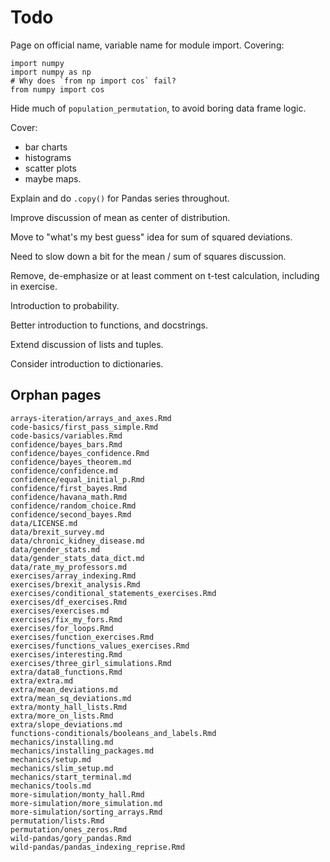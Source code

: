 # Todo


Page on official name, variable name for module import.  Covering:

```{python}
import numpy
import numpy as np
# Why does `from np import cos` fail?
from numpy import cos
```

Hide much of `population_permutation`, to avoid boring data frame logic.

Cover:

* bar charts
* histograms
* scatter plots
* maybe maps.

Explain and do `.copy()` for Pandas series throughout.

Improve discussion of mean as center of distribution.

Move to "what's my best guess" idea for sum of squared deviations.

Need to slow down a bit for the mean / sum of squares discussion.

Remove, de-emphasize or at least comment on t-test calculation, including in
exercise.

Introduction to probability.

Better introduction to functions, and docstrings.

Extend discussion of lists and tuples.

Consider introduction to dictionaries.

## Orphan pages

```
arrays-iteration/arrays_and_axes.Rmd
code-basics/first_pass_simple.Rmd
code-basics/variables.Rmd
confidence/bayes_bars.Rmd
confidence/bayes_confidence.Rmd
confidence/bayes_theorem.md
confidence/confidence.md
confidence/equal_initial_p.Rmd
confidence/first_bayes.Rmd
confidence/havana_math.Rmd
confidence/random_choice.Rmd
confidence/second_bayes.Rmd
data/LICENSE.md
data/brexit_survey.md
data/chronic_kidney_disease.md
data/gender_stats.md
data/gender_stats_data_dict.md
data/rate_my_professors.md
exercises/array_indexing.Rmd
exercises/brexit_analysis.Rmd
exercises/conditional_statements_exercises.Rmd
exercises/df_exercises.Rmd
exercises/exercises.md
exercises/fix_my_fors.Rmd
exercises/for_loops.Rmd
exercises/function_exercises.Rmd
exercises/functions_values_exercises.Rmd
exercises/interesting.Rmd
exercises/three_girl_simulations.Rmd
extra/data8_functions.Rmd
extra/extra.md
extra/mean_deviations.md
extra/mean_sq_deviations.md
extra/monty_hall_lists.Rmd
extra/more_on_lists.Rmd
extra/slope_deviations.md
functions-conditionals/booleans_and_labels.Rmd
mechanics/installing.md
mechanics/installing_packages.md
mechanics/setup.md
mechanics/slim_setup.md
mechanics/start_terminal.md
mechanics/tools.md
more-simulation/monty_hall.Rmd
more-simulation/more_simulation.md
more-simulation/sorting_arrays.Rmd
permutation/lists.Rmd
permutation/ones_zeros.Rmd
wild-pandas/gory_pandas.Rmd
wild-pandas/pandas_indexing_reprise.Rmd
```
